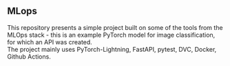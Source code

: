 ## MLops
This repository presents a simple project built on some of the tools from the MLOps stack - this is an example PyTorch model for image classification, for which an API was created. \
The project mainly uses PyTorch-Lightning, FastAPI, pytest, DVC, Docker, Github Actions.